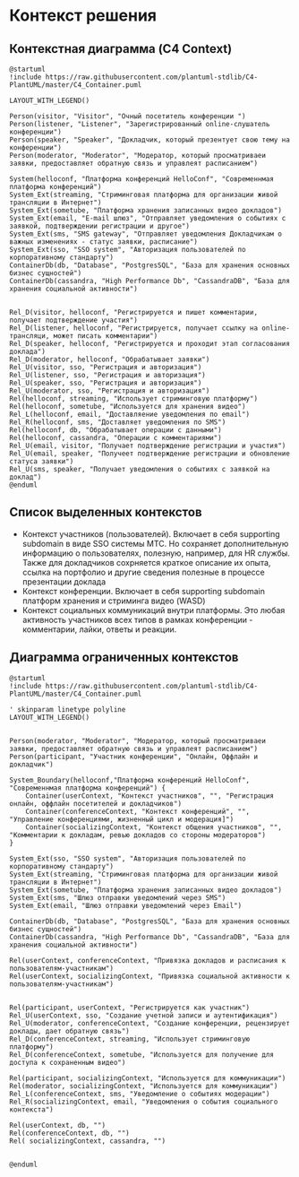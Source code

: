 # Контекст решения
<!-- Окружение системы (роли, участники, внешние системы) и связи системы с ним. Диаграмма контекста C4 и текстовое описание. 
Подробнее: https://confluence.mts.ru/pages/viewpage.action?pageId=375783261
-->

## Контекстная диаграмма (C4 Context)

```plantuml
@startuml
!include https://raw.githubusercontent.com/plantuml-stdlib/C4-PlantUML/master/C4_Container.puml

LAYOUT_WITH_LEGEND()

Person(visitor, "Visitor", "Очный посетитель конференции ")
Person(listener, "Listener", "Зарегистрированный online-слушатель конференции")
Person(speaker, "Speaker", "Докладчик, который презентует свою тему на конференции")
Person(moderator, "Moderator", "Модератор, который просматриваеи заявки, предоставляет обратную связь и управлеят расписанием")

System(helloconf, "Платформа конференций HelloConf", "Современнмая платформа конференций")
System_Ext(streaming, "Стриминговая платформа для организации живой трансляции в Интернет")
System_Ext(sometube, "Платформа хранения записанных видео докладов")
System_Ext(email, "E-mail шлюз", "Отправляет уведомления о событиях с заявкой, подтверждении регистрации и другое")
System_Ext(sms, "SMS gateway", "Отправляет уведомления Докладчикам о важных изменениях - статус заявки, расписание")
System_Ext(sso, "SSO system", "Авторизация пользователей по корпоративному стандарту")
ContainerDb(db, "Database", "PostgresSQL", "База для хранения основных бизнес сущностей")
ContainerDb(cassandra, "High Performance Db", "CassandraDB", "База для хранения социальной активности")


Rel_D(visitor, helloconf, "Регистрируется и пишет комментарии, получает подтверждение участия")
Rel_D(listener, helloconf, "Регистрируется, получает ссылку на online-трансляци, может писать комментарии")
Rel_D(speaker, helloconf, "Регистрируется и проходит этап согласования доклада")
Rel_D(moderator, helloconf, "Обрабатывает заявки")
Rel_U(visitor, sso, "Регистрация и авторизация")
Rel_U(listener, sso, "Регистрация и авторизация")
Rel_U(speaker, sso, "Регистрация и авторизация")
Rel_U(moderator, sso, "Регистрация и авторизация")
Rel(helloconf, streaming, "Использует стриминговую платформу")
Rel(helloconf, sometube, "Используется для хранения видео")
Rel_L(helloconf, email, "Доставляение уведомления по email")
Rel_R(helloconf, sms, "Доставляет уведомления по SMS")
Rel(helloconf, db, "Обрабатывает операции с данными")
Rel(helloconf, cassandra, "Операции с комментариями")
Rel_U(email, visitor, "Получает подтверждение регистрации и участия")
Rel_U(email, speaker, "Получеет подтверждение регистрации и обновление статуса заявки")
Rel_U(sms, speaker, "Получает уведомления о событиях с заявкой на доклад")
@enduml
```

## Список выделенных контекстов

* Контекст участников (пользователей). Включает в себя supporting subdomain в виде SSO системы МТС. Но сохраняет дополнительную информацию о пользователях, полезную, например, для HR службы. Также для докладчиков сохрняется краткое описание их опыта, ссылка на портфолио и другие сведения полезные в процессе презентации доклада
* Контекст конференции. Включает в себя supporting subdomain платформ хранения и стриминга видео (WASD)
* Контекст социальных коммуникаций внутри платформы. Это любая активность участников всех типов в рамках конференции - комментарии, лайки, ответы и реакции.

## Диаграмма ограниченных контекстов
  
<!-- Диаграмма ограниченных контекстов -->

```plantuml
@startuml
!include https://raw.githubusercontent.com/plantuml-stdlib/C4-PlantUML/master/C4_Container.puml

' skinparam linetype polyline
LAYOUT_WITH_LEGEND()


Person(moderator, "Moderator", "Модератор, который просматриваеи заявки, предоставляет обратную связь и управлеят расписанием")
Person(participant, "Участник конференции", "Онлайн, Оффлайн и докладчик")

System_Boundary(helloconf,"Платформа конференций HelloConf", "Современнмая платформа конференций") {
    Container(userContext, "Контекст участников", "", "Регистрация онлайн, оффлайн посетителей и докладчиков")
    Container(conferenceContext, "Контекст конференций", "", "Управление конференциями, жизненный цикл и модерация]")
    Container(socializingContext, "Контекст общения участников", "", "Комментарии к докладам, ревью докладов со стороны модераторов")
}

System_Ext(sso, "SSO system", "Авторизация пользователей по корпоративному стандарту")
System_Ext(streaming, "Стриминговая платформа для организации живой трансляции в Интернет")
System_Ext(sometube, "Платформа хранения записанных видео докладов")
System_Ext(sms, "Шлюз отправки уведомлений через SMS")
System_Ext(email, "Шлюз отправки уведомлений через Email")

ContainerDb(db, "Database", "PostgresSQL", "База для хранения основных бизнес сущностей")
ContainerDb(cassandra, "High Performance Db", "CassandraDB", "База для хранения социальной активности")

Rel(userContext, conferenceContext, "Привязка докладов и расписания к пользователям-участникам")
Rel(userContext, socializingContext, "Привязка социальной активности к пользователям-участникам")


Rel(participant, userContext, "Регистрируется как участник")
Rel_U(userContext, sso, "Создание учетной записи и аутентификация")
Rel_U(moderator, conferenceContext, "Создание конференции, рецензирует доклады, дает обратную связь")
Rel_D(conferenceContext, streaming, "Использует стриминговую платформу")
Rel_D(conferenceContext, sometube, "Используется для получение для доступа к сохраненным видео") 

Rel(participant, socializingContext, "Используется для коммуникации")
Rel(moderator, socializingContext, "Используется для коммуникации")
Rel_L(conferenceContext, sms, "Уведомление о событиях модерации")
Rel_R(socializingContext, email, "Уведомления о события социального контекста")

Rel(userContext, db, "")
Rel(conferenceContext, db, "")
Rel( socializingContext, cassandra, "")


@enduml
```